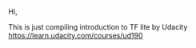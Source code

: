 Hi,

This is just compiling introduction to TF lite by Udacity
https://learn.udacity.com/courses/ud190
